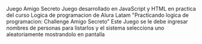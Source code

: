 Juego Amigo Secreto
Juego desarrollado en JavaScript y HTML en practica del curso Logica de programacion de Alura Latam "Practicando logica de programacion: Challenge Amigo Secreto" 
Este Juego se le debe ingresar nombres de personas para listarlos y el sistema selecciona uno aleatoriamente mostrandolo en pantalla 

